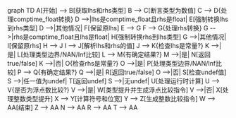 graph TD
    A[开始] --> B[获取lhs和rhs类型]
    B --> C[断言类型为数值]
    C --> D{处理comptime_float转换}
    D -->|lhs是comptime_float且rhs是float| E[强制转换lhs到rhs类型]
    D -->|其他情况| F[保留原lhs]
    E --> G
    F --> G{处理rhs转换}
    G -->|rhs是comptime_float且lhs是float| H[强制转换rhs到lhs类型]
    G -->|其他情况| I[保留原rhs]
    H --> J
    I --> J[解析lhs和rhs的值]
    J --> K{检查lhs是常量?}
    K -->|是| L[处理类型边界/NAN/Inf比较]
    L --> M{有确定结果?}
    M -->|是| N[返回true/false]
    K -->|否| O{检查rhs是常量?}
    O -->|是| P[处理类型边界/NAN/Inf比较]
    P --> Q{有确定结果?}
    Q -->|是| R[返回true/false]
    O -->|否| S[检查undef值]
    S -->|任一值为undef| T[返回undef]
    S -->|无undef| U[处理运行时计算]
    U --> V{是否为浮点数比较?}
    V -->|是| W[类型提升并生成浮点比较指令]
    V -->|否| X[处理整数类型提升]
    X --> Y[计算符号和位宽]
    Y --> Z[生成整数比较指令]
    W --> AA[结束]
    Z --> AA
    N --> AA
    R --> AA
    T --> AA
